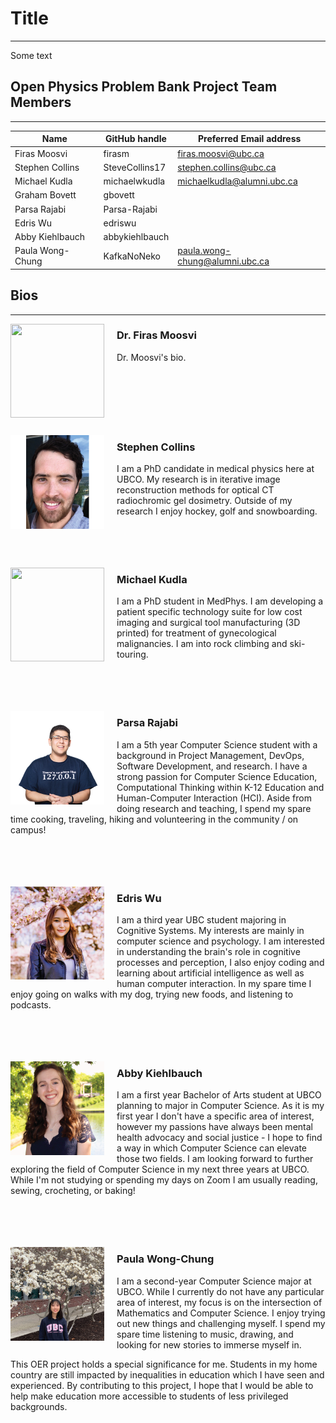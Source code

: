 # Title
---
Some text

## Open Physics Problem Bank Project Team Members
***

| Name | GitHub handle | Preferred Email address |
| ---- | ------------- | ----------------------- |
| Firas Moosvi | firasm | firas.moosvi@ubc.ca |
| Stephen Collins | SteveCollins17 |  stephen.collins@ubc.ca |
| Michael Kudla | michaelwkudla | michaelkudla@alumni.ubc.ca |
| Graham Bovett | gbovett | |
| Parsa Rajabi | Parsa-Rajabi | |
| Edris Wu | edriswu | |
| Abby Kiehlbauch | abbykiehlbauch | |
| Paula Wong-Chung | KafkaNoNeko | paula.wong-chung@alumni.ubc.ca |

## Bios
***

<img align="left" width="150" height="150" style="padding-right: 20px" src="img/firas.jpg"> </img>

### **Dr. Firas Moosvi**

Dr. Moosvi's bio.<br><br><br><br><br><br><br>

<img align="left" width="150" height="150" style="padding-right: 20px" src="img/stephen.png"> </img>

### **Stephen Collins**

I am a PhD candidate in medical physics here at UBCO. My research is in iterative image reconstruction methods for optical CT radiochromic gel dosimetry. Outside of my research I enjoy hockey, golf and snowboarding. <br><br><br><br><br>

<img align="left" width="150" height="150" style="padding-right: 20px" src="img/michael.png"> </img>

### **Michael Kudla**

I am a PhD student in MedPhys. I am developing a patient specific technology suite for low cost imaging and surgical tool manufacturing (3D printed) for treatment of gynecological malignancies. I am into rock climbing and ski-touring. <br><br><br><br><br>

<img align="left" width="150" height="150" style="padding-right: 20px" src="img/parsa.png"> </img> 

### **Parsa Rajabi**

I am a 5th year Computer Science student with a background in Project Management, DevOps, Software Development, and research. I have a strong passion for Computer Science Education, Computational Thinking within K-12 Education and Human-Computer Interaction (HCI). Aside from doing research and teaching, I spend my spare time cooking, traveling, hiking and volunteering in the community / on campus!<br><br><br><br><br>

<img align="left" width="150" height="150" style="padding-right: 20px" src="img/edris.png"> </img>

### **Edris Wu**

I am a third year UBC student majoring in Cognitive Systems. My interests are mainly in computer science and psychology. I am interested in understanding the brain's role in cognitive processes and perception, I also enjoy coding and learning about artificial intelligence as well as human computer interaction. In my spare time I enjoy going on walks with my dog, trying new foods, and listening to podcasts.<br><br><br><br><br>

<img align="left" width="150" height="150" style="padding-right: 20px" src="img/abby.png"> </img>

### **Abby Kiehlbauch**

I am a first year Bachelor of Arts student at UBCO planning to major in Computer Science. As it is my first year I don't have a specific area of interest, however my passions have always been mental health advocacy and social justice - I hope to find a way in which Computer Science can elevate those two fields. I am looking forward to further exploring the field of Computer Science in my next three years at UBCO. While I'm not studying or spending my days on Zoom I am usually reading, sewing, crocheting, or baking! <br><br><br><br><br>

<img align="left" width="150" height="150" style="padding-right: 20px" src="img/paula.png"> </img>

### **Paula Wong-Chung**

I am a second-year Computer Science major at UBCO.  While I currently do not have any particular area of interest, my focus is on the intersection of Mathematics and Computer Science.  I enjoy trying out new things and challenging myself.   I spend my spare time listening to music, drawing, and looking for new stories to immerse myself in.

This OER project holds a special significance for me.  Students in my home country are still impacted by inequalities in education which I have seen and experienced.  By contributing to this project, I hope that I would be able to help make education more accessible to students of less privileged backgrounds. <br><br><br><br><br>
